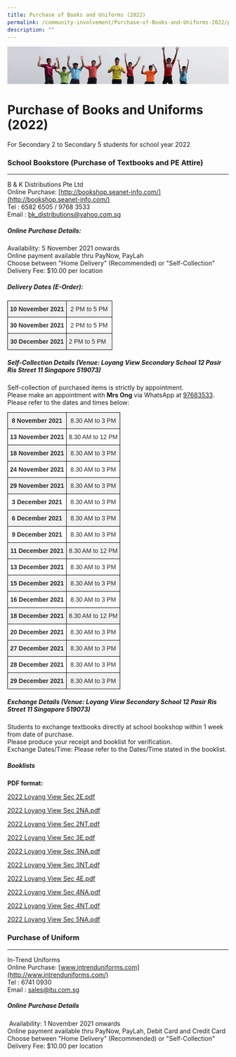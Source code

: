 ```yaml
---
title: Purchase of Books and Uniforms (2022)
permalink: /community-involvement/Purchase-of-Books-and-Uniforms-2022/permalink/
description: ""
---
```

![](/images/Banner.jpg)

Purchase of Books and Uniforms (2022)
=====================================

For Secondary 2 to Secondary 5 students for school year 2022

### School Bookstore (Purchase of Textbooks and PE Attire)
------------------------------------------------------

B & K Distributions Pte Ltd  
Online Purchase: [http://bookshop.seanet-info.com/](http://bookshop.seanet-info.com/)  
Tel : 6582 6505 / 9768 3533  
Email : bk_distributions@yahoo.com.sg


##### Online Purchase Details: 

Availability: 5 November 2021 onwards  
Online payment available thru PayNow, PayLah  
Choose between "Home Delivery" (Recommended) or "Self-Collection"  
Delivery Fee: $10.00 per location


##### Delivery Dates (E-Order):

<style type="text/css">
.tg  {border-collapse:collapse;border-spacing:0;}
.tg td{border-color:black;border-style:solid;border-width:1px;font-family:Arial, sans-serif;font-size:14px;
  overflow:hidden;padding:10px 5px;word-break:normal;}
.tg th{border-color:black;border-style:solid;border-width:1px;font-family:Arial, sans-serif;font-size:14px;
  font-weight:normal;overflow:hidden;padding:10px 5px;word-break:normal;}
.tg .tg-vdkr{background-color:#F2F2F2;color:#282828;font-weight:bold;text-align:center;vertical-align:top}
.tg .tg-j0cj{background-color:#FFF;color:#282828;font-weight:bold;text-align:center;vertical-align:top}
.tg .tg-62gc{background-color:#F2F2F2;color:#282828;text-align:center;vertical-align:middle}
.tg .tg-r2gi{background-color:#FFF;color:#282828;text-align:center;vertical-align:middle}
.tg .tg-8gz8{background-color:#F2F2F2;color:#282828;text-align:center;vertical-align:top}
</style>
<table class="tg">
<thead>
  <tr>
    <th class="tg-vdkr">10 November 2021</th>
    <th class="tg-62gc" colspan="4"><span style="color:#282828;background-color:transparent">2 PM to 5 PM</span></th>
  </tr>
</thead>
<tbody>
  <tr>
    <td class="tg-j0cj">30 November 2021</td>
    <td class="tg-r2gi" colspan="4"><span style="color:#282828;background-color:transparent">2 PM to 5 PM</span></td>
  </tr>
  <tr>
    <td class="tg-vdkr"> 30 December 2021</td>
    <td class="tg-8gz8" colspan="4"><span style="color:#282828;background-color:transparent">2 PM to 5 PM&nbsp;&nbsp;</span></td>
  </tr>
</tbody>
</table>

##### Self-Collection Details (Venue: Loyang View Secondary School 12 Pasir Ris Street 11 Singapore 519073)

Self-collection of purchased items is strictly by appointment.  
Please make an appointment with **Mrs Ong** via WhatsApp at [97683533](http://wa.me/6597683533).  
Please refer to the dates and times below:

<style type="text/css">
.tg  {border-collapse:collapse;border-spacing:0;}
.tg td{border-color:black;border-style:solid;border-width:1px;font-family:Arial, sans-serif;font-size:14px;
  overflow:hidden;padding:10px 5px;word-break:normal;}
.tg th{border-color:black;border-style:solid;border-width:1px;font-family:Arial, sans-serif;font-size:14px;
  font-weight:normal;overflow:hidden;padding:10px 5px;word-break:normal;}
.tg .tg-vdkr{background-color:#F2F2F2;color:#282828;font-weight:bold;text-align:center;vertical-align:top}
.tg .tg-j0cj{background-color:#FFF;color:#282828;font-weight:bold;text-align:center;vertical-align:top}
.tg .tg-62gc{background-color:#F2F2F2;color:#282828;text-align:center;vertical-align:middle}
.tg .tg-r2gi{background-color:#FFF;color:#282828;text-align:center;vertical-align:middle}
</style>
<table class="tg">
<thead>
  <tr>
    <th class="tg-vdkr">8 November 2021</th>
    <th class="tg-62gc" colspan="4"><span style="color:#282828;background-color:transparent">8.30 AM to 3 PM</span></th>
  </tr>
</thead>
<tbody>
  <tr>
    <td class="tg-j0cj">13 November 2021</td>
    <td class="tg-r2gi" colspan="4"><span style="color:#282828;background-color:transparent">8.30 AM to 12 PM</span></td>
  </tr>
  <tr>
    <td class="tg-vdkr">18 November 2021 </td>
    <td class="tg-62gc" colspan="4"><span style="color:#282828;background-color:transparent">8.30 AM to 3 PM</span></td>
  </tr>
  <tr>
    <td class="tg-j0cj">24 November 2021<span style="color:#282828;background-color:transparent"> </span></td>
    <td class="tg-r2gi" colspan="4"><span style="color:#282828;background-color:transparent">    8.30 AM to 3 PM   </span></td>
  </tr>
  <tr>
    <td class="tg-vdkr">29 November 2021</td>
    <td class="tg-62gc" colspan="4"><span style="color:#282828;background-color:transparent">8.30 AM to 3 PM</span></td>
  </tr>
  <tr>
    <td class="tg-j0cj">3 December 2021</td>
    <td class="tg-r2gi" colspan="4"><span style="color:#282828;background-color:transparent">8.30 AM to 3 PM</span></td>
  </tr>
  <tr>
    <td class="tg-vdkr">6 December 2021</td>
    <td class="tg-62gc" colspan="4"><span style="color:#282828;background-color:transparent">8.30 AM to 3 PM</span><br></td>
  </tr>
  <tr>
    <td class="tg-j0cj">9 December 2021</td>
    <td class="tg-r2gi" colspan="4"><span style="color:#282828;background-color:transparent">8.30 AM to 3 PM</span></td>
  </tr>
  <tr>
    <td class="tg-vdkr">11 December 2021</td>
    <td class="tg-62gc" colspan="4"><span style="color:#282828;background-color:transparent">8.30 AM to 12 PM</span></td>
  </tr>
  <tr>
    <td class="tg-j0cj">13 December 2021</td>
    <td class="tg-r2gi" colspan="4"><span style="color:#282828;background-color:transparent">8.30 AM to 3 PM</span></td>
  </tr>
  <tr>
    <td class="tg-vdkr">15 December 2021<span style="color:#282828;background-color:transparent"> </span></td>
    <td class="tg-62gc" colspan="4"><span style="color:#282828;background-color:transparent">8.30 AM to 3 PM</span></td>
  </tr>
  <tr>
    <td class="tg-j0cj">16 December 2021</td>
    <td class="tg-r2gi" colspan="4"><span style="color:#282828;background-color:transparent">8.30 AM to 3 PM</span></td>
  </tr>
  <tr>
    <td class="tg-vdkr">18 December 2021<span style="color:#282828;background-color:transparent"> </span></td>
    <td class="tg-62gc" colspan="4"><span style="color:#282828;background-color:transparent">8.30 AM to 12 PM</span></td>
  </tr>
  <tr>
    <td class="tg-j0cj">20 December 2021<span style="color:#282828;background-color:transparent"> </span></td>
    <td class="tg-r2gi" colspan="4"><span style="color:#282828;background-color:transparent"> 8.30 AM to 3 PM</span><br></td>
  </tr>
  <tr>
    <td class="tg-vdkr">27 December 2021<span style="color:#282828;background-color:transparent"> </span></td>
    <td class="tg-62gc" colspan="4"><span style="color:#282828;background-color:transparent">8.30 AM to 3 PM</span></td>
  </tr>
  <tr>
    <td class="tg-j0cj">28 December 2021<span style="color:#282828;background-color:transparent"> </span></td>
    <td class="tg-r2gi" colspan="4"><span style="color:#282828;background-color:transparent">8.30 AM to 3 PM</span></td>
  </tr>
  <tr>
    <td class="tg-vdkr">29 December 2021<span style="color:#282828;background-color:transparent"> </span></td>
    <td class="tg-62gc" colspan="4"><span style="color:#282828;background-color:transparent">8.30 AM to 3 PM</span></td>
  </tr>
</tbody>
</table>

##### Exchange Details (Venue: Loyang View Secondary School 12 Pasir Ris Street 11 Singapore 519073)

Students to exchange textbooks directly at school bookshop within 1 week from date of purchase.  
Please produce your receipt and booklist for verification.  
Exchange Dates/Time: Please refer to the Dates/Time stated in the booklist.


##### Booklists

**PDF format:**

[2022 Loyang View Sec 2E.pdf](/files/2022%20Loyang%20View%20Sec%202E.pdf)

[2022 Loyang View Sec 2NA.pdf](/files/2022%20Loyang%20View%20Sec%202NA.pdf)

[2022 Loyang View Sec 2NT.pdf](/files/2022%20Loyang%20View%20Sec%202NT.pdf)

[2022 Loyang View Sec 3E.pdf](/files/2022%20Loyang%20View%20Sec%203E.pdf)

[2022 Loyang View Sec 3NA.pdf](/files/2022%20Loyang%20View%20Sec%203NA.pdf)

[2022 Loyang View Sec 3NT.pdf](/files/2022%20Loyang%20View%20Sec%203NT.pdf)

[2022 Loyang View Sec 4E.pdf](/files/2022%20Loyang%20View%20Sec%204E.pdf)

[2022 Loyang View Sec 4NA.pdf](/files/2022%20Loyang%20View%20Sec%204NA.pdf)

[2022 Loyang View Sec 4NT.pdf](/files/2022%20Loyang%20View%20Sec%204NT.pdf)

[2022 Loyang View Sec 5NA.pdf](/files/2022%20Loyang%20View%20Sec%205NA.pdf)


### Purchase of Uniform
-------------------

In-Trend Uniforms  
Online Purchase: [www.intrenduniforms.com](http://www.intrenduniforms.com/)  
Tel : 6741 0930  
Email : sales@itu.com.sg

##### Online Purchase Details

 Availability: 1 November 2021 onwards  
Online payment available thru PayNow, PayLah, Debit Card and Credit Card  
Choose between "Home Delivery" (Recommended) or "Self-Collection"  
Delivery Fee: $10.00 per location